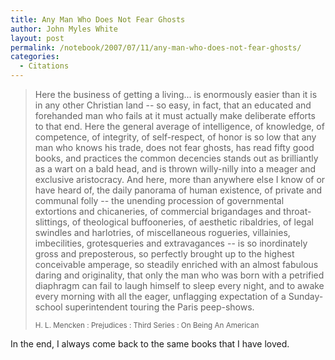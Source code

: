 ```yaml
---
title: Any Man Who Does Not Fear Ghosts
author: John Myles White
layout: post
permalink: /notebook/2007/07/11/any-man-who-does-not-fear-ghosts/
categories:
  - Citations
---
```


<blockquote>
<p>Here the business of getting a living... is enormously easier than it is in any other Christian land -- so easy, in fact, that an educated and forehanded man who fails at it must actually make deliberate efforts to that end. Here the general average of intelligence, of knowledge, of competence, of integrity, of self-respect, of honor is so low that any man who knows his trade, does not fear ghosts, has read fifty good books, and practices the common decencies stands out as brilliantly as a wart on a bald head, and is thrown willy-nilly into a meager and exclusive aristocracy. And here, more than anywhere else I know of or have heard of, the daily panorama of human existence, of private and communal folly -- the unending procession of governmental extortions and chicaneries, of commercial brigandages and throat-slittings, of theological buffooneries, of aesthetic ribaldries, of legal swindles and harlotries, of miscellaneous rogueries, villainies, imbecilities, grotesqueries and extravagances -- is so inordinately gross and preposterous, so perfectly brought up to the highest conceivable amperage, so steadily enriched with an almost fabulous daring and originality, that only the man who was born with a petrified diaphragm can fail to laugh himself to sleep every night, and to awake every morning with all the eager, unflagging expectation of a Sunday-school superintendent touring the Paris peep-shows.</p>

<small>H. L. Mencken : Prejudices : Third Series : On Being An American</small>
</blockquote>

In the end, I always come back to the same books that I have loved.
